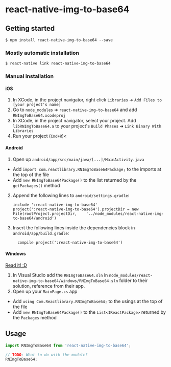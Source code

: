
# react-native-img-to-base64

## Getting started

`$ npm install react-native-img-to-base64 --save`

### Mostly automatic installation

`$ react-native link react-native-img-to-base64`

### Manual installation


#### iOS

1. In XCode, in the project navigator, right click `Libraries` ➜ `Add Files to [your project's name]`
2. Go to `node_modules` ➜ `react-native-img-to-base64` and add `RNImgToBase64.xcodeproj`
3. In XCode, in the project navigator, select your project. Add `libRNImgToBase64.a` to your project's `Build Phases` ➜ `Link Binary With Libraries`
4. Run your project (`Cmd+R`)<

#### Android

1. Open up `android/app/src/main/java/[...]/MainActivity.java`
  - Add `import com.reactlibrary.RNImgToBase64Package;` to the imports at the top of the file
  - Add `new RNImgToBase64Package()` to the list returned by the `getPackages()` method
2. Append the following lines to `android/settings.gradle`:
  	```
  	include ':react-native-img-to-base64'
  	project(':react-native-img-to-base64').projectDir = new File(rootProject.projectDir, 	'../node_modules/react-native-img-to-base64/android')
  	```
3. Insert the following lines inside the dependencies block in `android/app/build.gradle`:
  	```
      compile project(':react-native-img-to-base64')
  	```

#### Windows
[Read it! :D](https://github.com/ReactWindows/react-native)

1. In Visual Studio add the `RNImgToBase64.sln` in `node_modules/react-native-img-to-base64/windows/RNImgToBase64.sln` folder to their solution, reference from their app.
2. Open up your `MainPage.cs` app
  - Add `using Com.Reactlibrary.RNImgToBase64;` to the usings at the top of the file
  - Add `new RNImgToBase64Package()` to the `List<IReactPackage>` returned by the `Packages` method


## Usage
```javascript
import RNImgToBase64 from 'react-native-img-to-base64';

// TODO: What to do with the module?
RNImgToBase64;
```
  